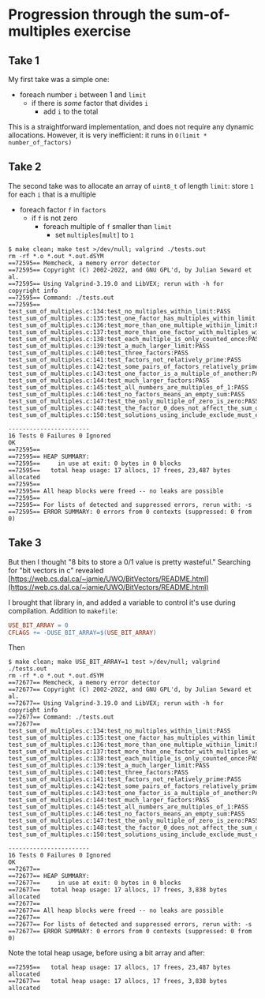 # Progression through the sum-of-multiples exercise

## Take 1

My first take was a simple one:

* foreach number `i` between 1 and `limit`
	* if there is _some_ factor that divides `i`
		* add `i` to the total

This is a straightforward implementation, and does not require any dynamic allocations.
However, it is very inefficient: it runs in `O(limit * number_of_factors)`

## Take 2

The second take was to allocate an array of `uint8_t` of length `limit`:
store `1` for each `i` that is a multiple

* foreach factor `f` in `factors`
	* if `f` is not zero
		* foreach multiple of `f` smaller than `limit`
			* set `multiples[mult]` to `1`

```none
$ make clean; make test >/dev/null; valgrind ./tests.out
rm -rf *.o *.out *.out.dSYM
==72595== Memcheck, a memory error detector
==72595== Copyright (C) 2002-2022, and GNU GPL'd, by Julian Seward et al.
==72595== Using Valgrind-3.19.0 and LibVEX; rerun with -h for copyright info
==72595== Command: ./tests.out
==72595==
test_sum_of_multiples.c:134:test_no_multiples_within_limit:PASS
test_sum_of_multiples.c:135:test_one_factor_has_multiples_within_limit:PASS
test_sum_of_multiples.c:136:test_more_than_one_multiple_withiin_limit:PASS
test_sum_of_multiples.c:137:test_more_than_one_factor_with_multiples_within_limit:PASS
test_sum_of_multiples.c:138:test_each_multiple_is_only_counted_once:PASS
test_sum_of_multiples.c:139:test_a_much_larger_limit:PASS
test_sum_of_multiples.c:140:test_three_factors:PASS
test_sum_of_multiples.c:141:test_factors_not_relatively_prime:PASS
test_sum_of_multiples.c:142:test_some_pairs_of_factors_relatively_prime_and_some_not:PASS
test_sum_of_multiples.c:143:test_one_factor_is_a_multiple_of_another:PASS
test_sum_of_multiples.c:144:test_much_larger_factors:PASS
test_sum_of_multiples.c:145:test_all_numbers_are_multiples_of_1:PASS
test_sum_of_multiples.c:146:test_no_factors_means_an_empty_sum:PASS
test_sum_of_multiples.c:147:test_the_only_multiple_of_zero_is_zero:PASS
test_sum_of_multiples.c:148:test_the_factor_0_does_not_affect_the_sum_of_multiples_of_other_factors:PASS
test_sum_of_multiples.c:150:test_solutions_using_include_exclude_must_extend_to_cardinality_greater_than_3:PASS

-----------------------
16 Tests 0 Failures 0 Ignored
OK
==72595==
==72595== HEAP SUMMARY:
==72595==     in use at exit: 0 bytes in 0 blocks
==72595==   total heap usage: 17 allocs, 17 frees, 23,487 bytes allocated
==72595==
==72595== All heap blocks were freed -- no leaks are possible
==72595==
==72595== For lists of detected and suppressed errors, rerun with: -s
==72595== ERROR SUMMARY: 0 errors from 0 contexts (suppressed: 0 from 0)
```

## Take 3

But then I thought "8 bits to store a 0/1 value is pretty wasteful."
Searching for "bit vectors in c" revealed [https://web.cs.dal.ca/~jamie/UWO/BitVectors/README.html](https://web.cs.dal.ca/~jamie/UWO/BitVectors/README.html)

I brought that library in, and added a variable to control it's use during compilation.
Addition to `makefile`:
```makefile
USE_BIT_ARRAY = 0
CFLAGS += -DUSE_BIT_ARRAY=$(USE_BIT_ARRAY)
```

Then

```none
$ make clean; make USE_BIT_ARRAY=1 test >/dev/null; valgrind ./tests.out
rm -rf *.o *.out *.out.dSYM
==72677== Memcheck, a memory error detector
==72677== Copyright (C) 2002-2022, and GNU GPL'd, by Julian Seward et al.
==72677== Using Valgrind-3.19.0 and LibVEX; rerun with -h for copyright info
==72677== Command: ./tests.out
==72677==
test_sum_of_multiples.c:134:test_no_multiples_within_limit:PASS
test_sum_of_multiples.c:135:test_one_factor_has_multiples_within_limit:PASS
test_sum_of_multiples.c:136:test_more_than_one_multiple_withiin_limit:PASS
test_sum_of_multiples.c:137:test_more_than_one_factor_with_multiples_within_limit:PASS
test_sum_of_multiples.c:138:test_each_multiple_is_only_counted_once:PASS
test_sum_of_multiples.c:139:test_a_much_larger_limit:PASS
test_sum_of_multiples.c:140:test_three_factors:PASS
test_sum_of_multiples.c:141:test_factors_not_relatively_prime:PASS
test_sum_of_multiples.c:142:test_some_pairs_of_factors_relatively_prime_and_some_not:PASS
test_sum_of_multiples.c:143:test_one_factor_is_a_multiple_of_another:PASS
test_sum_of_multiples.c:144:test_much_larger_factors:PASS
test_sum_of_multiples.c:145:test_all_numbers_are_multiples_of_1:PASS
test_sum_of_multiples.c:146:test_no_factors_means_an_empty_sum:PASS
test_sum_of_multiples.c:147:test_the_only_multiple_of_zero_is_zero:PASS
test_sum_of_multiples.c:148:test_the_factor_0_does_not_affect_the_sum_of_multiples_of_other_factors:PASS
test_sum_of_multiples.c:150:test_solutions_using_include_exclude_must_extend_to_cardinality_greater_than_3:PASS

-----------------------
16 Tests 0 Failures 0 Ignored
OK
==72677==
==72677== HEAP SUMMARY:
==72677==     in use at exit: 0 bytes in 0 blocks
==72677==   total heap usage: 17 allocs, 17 frees, 3,838 bytes allocated
==72677==
==72677== All heap blocks were freed -- no leaks are possible
==72677==
==72677== For lists of detected and suppressed errors, rerun with: -s
==72677== ERROR SUMMARY: 0 errors from 0 contexts (suppressed: 0 from 0)
```

Note the total heap usage, before using a bit array and after:
```none
==72595==   total heap usage: 17 allocs, 17 frees, 23,487 bytes allocated
==72677==   total heap usage: 17 allocs, 17 frees, 3,838 bytes allocated
```
